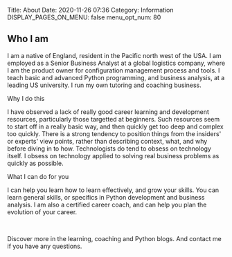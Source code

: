 Title: About
Date: 2020-11-26 07:36
Category: Information
DISPLAY_PAGES_ON_MENU: false
menu_opt_num: 80

## Who I am


I am a native of England, resident in the Pacific north west of the USA. I am employed as a Senior Business Analyst at a global logistics company, where I am the product owner for configuration management process and tools. I teach basic and advanced Python programming, and business analysis, at a leading US university. I run my own tutoring and coaching business.



Why I do this


I have observed a lack of really good career learning and development resources, particularly those targetted at beginners. Such resources seem to start off in a really basic way, and then quickly get too deep and complex too quickly. There is a strong tendency to position things from the insiders' or experts' view points, rather than describing context, what, and why before diving in to how. Technologists do tend to obsess on technology itself. I obsess on technology applied to solving real business problems as quickly as possible.



What I can do for you


I can help you learn how to learn effectively, and grow your skills. You can learn general skills, or specifics in Python development and business analysis. I am also a certified career coach, and can help you plan the evolution of your career.

​

Discover more in the learning, coaching and Python blogs. And contact me if you have any questions.
